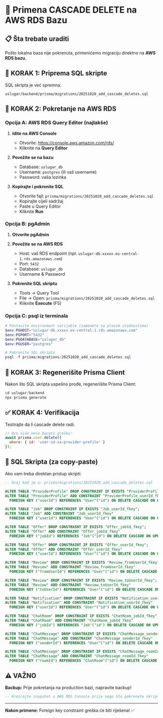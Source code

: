 # 🚀 Primena CASCADE DELETE na AWS RDS Bazu

## 📋 Šta trebate uraditi

Pošto lokalna baza nije pokrenuta, primenićemo migraciju direktno na **AWS RDS bazu**.

## 🔧 KORAK 1: Priprema SQL skripte

SQL skripta je već spremna:
```
uslugar/backend/prisma/migrations/20251020_add_cascade_deletes.sql
```

## 🔧 KORAK 2: Pokretanje na AWS RDS

### Opcija A: AWS RDS Query Editor (najlakše)

1. **Idite na AWS Console**
   - Otvorite: https://console.aws.amazon.com/rds/
   - Kliknite na **Query Editor**

2. **Povežite se na bazu**
   - Database: `uslugar_db`
   - Username: `postgres` (ili vaš username)
   - Password: vaša lozinka

3. **Kopirajte i pokrenite SQL**
   - Otvorite fajl: `prisma/migrations/20251020_add_cascade_deletes.sql`
   - Kopirajte cijeli sadržaj
   - Paste u Query Editor
   - Kliknite **Run**

### Opcija B: pgAdmin

1. **Otvorite pgAdmin**
2. **Povežite se na AWS RDS**
   - Host: vaš RDS endpoint (npr. `uslugar-db.xxxxx.eu-central-1.rds.amazonaws.com`)
   - Port: `5432`
   - Database: `uslugar_db`
   - Username & Password

3. **Pokrenite SQL skriptu**
   - Tools → Query Tool
   - File → Open: `prisma/migrations/20251020_add_cascade_deletes.sql`
   - Kliknite **Execute** (F5)

### Opcija C: psql iz terminala

```powershell
# Postavite environment varijable (zamените sa pravim vrednostima)
$env:PGHOST="uslugar-db.xxxxx.eu-central-1.rds.amazonaws.com"
$env:PGPORT="5432"
$env:PGDATABASE="uslugar_db"
$env:PGUSER="postgres"

# Pokrenite SQL skriptu
psql -f prisma/migrations/20251020_add_cascade_deletes.sql
```

## 🔧 KORAK 3: Regenerišite Prisma Client

Nakon što SQL skripta uspešno prođe, regenerišite Prisma Client:

```powershell
cd uslugar/backend
npx prisma generate
```

## ✅ KORAK 4: Verifikacija

Testirajte da li cascade delete radi:

```javascript
// Ovo više neće bacati grešku:
await prisma.user.delete({ 
  where: { id: 'user-id-sa-provider-profile' } 
});
```

## 📄 SQL Skripta (za copy-paste)

Ako vam treba direktan pristup skripti:

```sql
-- Ovaj kod je u: prisma/migrations/20251020_add_cascade_deletes.sql

ALTER TABLE "ProviderProfile" DROP CONSTRAINT IF EXISTS "ProviderProfile_userId_fkey";
ALTER TABLE "ProviderProfile" ADD CONSTRAINT "ProviderProfile_userId_fkey" 
  FOREIGN KEY ("userId") REFERENCES "User"("id") ON DELETE CASCADE ON UPDATE CASCADE;

ALTER TABLE "Job" DROP CONSTRAINT IF EXISTS "Job_userId_fkey";
ALTER TABLE "Job" ADD CONSTRAINT "Job_userId_fkey" 
  FOREIGN KEY ("userId") REFERENCES "User"("id") ON DELETE CASCADE ON UPDATE CASCADE;

ALTER TABLE "Offer" DROP CONSTRAINT IF EXISTS "Offer_jobId_fkey";
ALTER TABLE "Offer" ADD CONSTRAINT "Offer_jobId_fkey" 
  FOREIGN KEY ("jobId") REFERENCES "Job"("id") ON DELETE CASCADE ON UPDATE CASCADE;

ALTER TABLE "Offer" DROP CONSTRAINT IF EXISTS "Offer_userId_fkey";
ALTER TABLE "Offer" ADD CONSTRAINT "Offer_userId_fkey" 
  FOREIGN KEY ("userId") REFERENCES "User"("id") ON DELETE CASCADE ON UPDATE CASCADE;

ALTER TABLE "Review" DROP CONSTRAINT IF EXISTS "Review_fromUserId_fkey";
ALTER TABLE "Review" ADD CONSTRAINT "Review_fromUserId_fkey" 
  FOREIGN KEY ("fromUserId") REFERENCES "User"("id") ON DELETE CASCADE ON UPDATE CASCADE;

ALTER TABLE "Review" DROP CONSTRAINT IF EXISTS "Review_toUserId_fkey";
ALTER TABLE "Review" ADD CONSTRAINT "Review_toUserId_fkey" 
  FOREIGN KEY ("toUserId") REFERENCES "User"("id") ON DELETE CASCADE ON UPDATE CASCADE;

ALTER TABLE "Notification" DROP CONSTRAINT IF EXISTS "Notification_userId_fkey";
ALTER TABLE "Notification" ADD CONSTRAINT "Notification_userId_fkey" 
  FOREIGN KEY ("userId") REFERENCES "User"("id") ON DELETE CASCADE ON UPDATE CASCADE;

ALTER TABLE "ChatRoom" DROP CONSTRAINT IF EXISTS "ChatRoom_jobId_fkey";
ALTER TABLE "ChatRoom" ADD CONSTRAINT "ChatRoom_jobId_fkey" 
  FOREIGN KEY ("jobId") REFERENCES "Job"("id") ON DELETE CASCADE ON UPDATE CASCADE;

ALTER TABLE "ChatMessage" DROP CONSTRAINT IF EXISTS "ChatMessage_senderId_fkey";
ALTER TABLE "ChatMessage" ADD CONSTRAINT "ChatMessage_senderId_fkey" 
  FOREIGN KEY ("senderId") REFERENCES "User"("id") ON DELETE CASCADE ON UPDATE CASCADE;

ALTER TABLE "ChatMessage" DROP CONSTRAINT IF EXISTS "ChatMessage_roomId_fkey";
ALTER TABLE "ChatMessage" ADD CONSTRAINT "ChatMessage_roomId_fkey" 
  FOREIGN KEY ("roomId") REFERENCES "ChatRoom"("id") ON DELETE CASCADE ON UPDATE CASCADE;
```

## ⚠️ VAŽNO

**Backup:** Prije pokretanja na production bazi, napravite backup!

```sql
-- Kreirajte snapshot u AWS RDS Console prije nego što pokrenete skriptu
```

---

**Nakon primene:** Foreign key constraint greška će biti riješena! ✅

